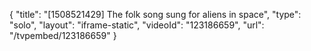 {
    "title": "[1508521429] The folk song sung for aliens in space",
    "type": "solo",
    "layout": "iframe-static",
    "videoId": "123186659",
    "url": "\/tvpembed\/123186659"
}